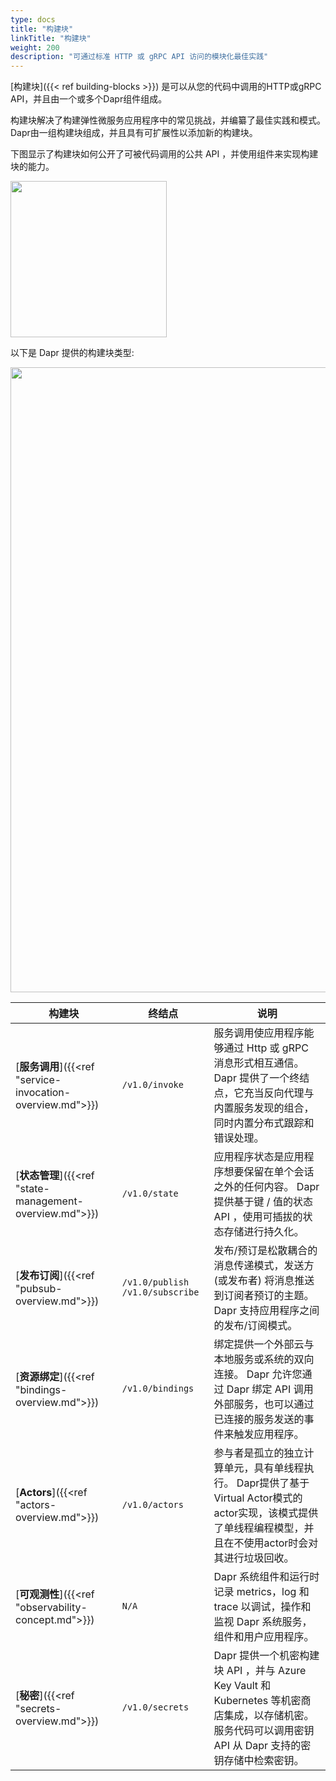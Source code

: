 ```yaml
---
type: docs
title: "构建块"
linkTitle: "构建块"
weight: 200
description: "可通过标准 HTTP 或 gRPC API 访问的模块化最佳实践"
---
```


[构建块]({{< ref building-blocks >}}) 是可以从您的代码中调用的HTTP或gRPC API，并且由一个或多个Dapr组件组成。

构建块解决了构建弹性微服务应用程序中的常见挑战，并编纂了最佳实践和模式。 Dapr由一组构建块组成，并且具有可扩展性以添加新的构建块。

下图显示了构建块如何公开了可被代码调用的公共 API ，并使用组件来实现构建块的能力。

<img src="/images/concepts-building-blocks.png" width=250>

以下是 Dapr 提供的构建块类型:

<img src="/images/building_blocks.png" width=1000>

| 构建块                                                    | 终结点                               | 说明                                                                                                     |
| ------------------------------------------------------ | --------------------------------- | ------------------------------------------------------------------------------------------------------ |
| [**服务调用**]({{<ref "service-invocation-overview.md">}}) | `/v1.0/invoke`                    | 服务调用使应用程序能够通过 Http 或 gRPC 消息形式相互通信。 Dapr 提供了一个终结点，它充当反向代理与内置服务发现的组合，同时内置分布式跟踪和错误处理。                    |
| [**状态管理**]({{<ref "state-management-overview.md">}})   | `/v1.0/state`                     | 应用程序状态是应用程序想要保留在单个会话之外的任何内容。 Dapr 提供基于键 / 值的状态 API ，使用可插拔的状态存储进行持久化。                                   |
| [**发布订阅**]({{<ref "pubsub-overview.md">}})             | `/v1.0/publish` `/v1.0/subscribe` | 发布/预订是松散耦合的消息传递模式，发送方 (或发布者) 将消息推送到订阅者预订的主题。 Dapr 支持应用程序之间的发布/订阅模式。                                    |
| [**资源绑定**]({{<ref "bindings-overview.md">}})           | `/v1.0/bindings`                  | 绑定提供一个外部云与本地服务或系统的双向连接。 Dapr 允许您通过 Dapr 绑定 API 调用外部服务，也可以通过已连接的服务发送的事件来触发应用程序。                         |
| [**Actors**]({{<ref "actors-overview.md">}})           | `/v1.0/actors`                    | 参与者是孤立的独立计算单元，具有单线程执行。 Dapr提供了基于Virtual Actor模式的actor实现，该模式提供了单线程编程模型，并且在不使用actor时会对其进行垃圾回收。           |
| [**可观测性**]({{<ref "observability-concept.md">}})       | `N/A`                             | Dapr 系统组件和运行时记录 metrics，log 和 trace 以调试，操作和监视 Dapr 系统服务，组件和用户应用程序。                                     |
| [**秘密**]({{<ref "secrets-overview.md">}})              | `/v1.0/secrets`                   | Dapr 提供一个机密构建块 API ，并与 Azure Key Vault 和 Kubernetes 等机密商店集成，以存储机密。 服务代码可以调用密钥 API 从 Dapr 支持的密钥存储中检索密钥。 |
